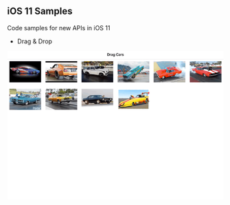 ## iOS 11 Samples

Code samples for new APIs in iOS 11

- Drag & Drop

![Alt text](/Assets/Drag&Drop.gif?raw=true "Drag and Drop example")
